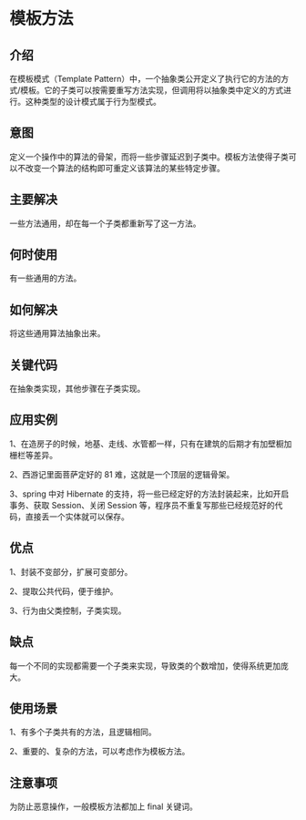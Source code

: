 # 模板方法

## 介绍

在模板模式（Template Pattern）中，一个抽象类公开定义了执行它的方法的方式/模板。它的子类可以按需要重写方法实现，但调用将以抽象类中定义的方式进行。这种类型的设计模式属于行为型模式。

## 意图

定义一个操作中的算法的骨架，而将一些步骤延迟到子类中。模板方法使得子类可以不改变一个算法的结构即可重定义该算法的某些特定步骤。

## 主要解决

一些方法通用，却在每一个子类都重新写了这一方法。

## 何时使用

有一些通用的方法。

## 如何解决

将这些通用算法抽象出来。

## 关键代码

在抽象类实现，其他步骤在子类实现。

## 应用实例

1、在造房子的时候，地基、走线、水管都一样，只有在建筑的后期才有加壁橱加栅栏等差异。 

2、西游记里面菩萨定好的 81 难，这就是一个顶层的逻辑骨架。 

3、spring 中对 Hibernate 的支持，将一些已经定好的方法封装起来，比如开启事务、获取 Session、关闭 Session 等，程序员不重复写那些已经规范好的代码，直接丢一个实体就可以保存。

## 优点

1、封装不变部分，扩展可变部分。 

2、提取公共代码，便于维护。 

3、行为由父类控制，子类实现。

## 缺点

每一个不同的实现都需要一个子类来实现，导致类的个数增加，使得系统更加庞大。

## 使用场景

1、有多个子类共有的方法，且逻辑相同。 

2、重要的、复杂的方法，可以考虑作为模板方法。

## 注意事项

为防止恶意操作，一般模板方法都加上 final 关键词。


